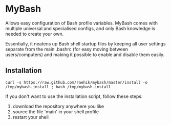 MyBash
======

Allows easy configuration of Bash profile variables. MyBash comes with multiple universal and specialised configs, and only Bash knowledge is needed to create your own.

Essentially, it neatens up Bash shell startup files by keeping all user settings separate from the main .bashrc (for easy moving between users/computers) and making it possible to enable and disable them easily.

Installation
------------

    curl -s https://raw.github.com/raehik/mybash/master/install -o /tmp/mybash-install ; bash /tmp/mybash-install

If you don't want to use the installation script, follow these steps:

1.  download the repository anywhere you like
2.  source the file 'main' in your shell profile
3.  restart your shell
